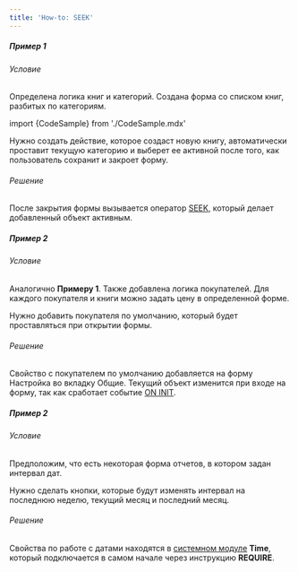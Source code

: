```yaml
---
title: 'How-to: SEEK'
---
```


##### Пример 1

###### Условие

Определена логика книг и категорий. Создана форма со списком книг, разбитых по категориям.

import {CodeSample} from './CodeSample.mdx'

<CodeSample url="https://documentation.lsfusion.org/sample?file=UseCaseSeek&block=sample1"/>

Нужно создать действие, которое создаст новую книгу, автоматически проставит текущую категорию и выберет ее активной после того, как пользователь сохранит и закроет форму.

###### Решение

<CodeSample url="https://documentation.lsfusion.org/sample?file=UseCaseSeek&block=solution1"/>

После закрытия формы вызывается оператор [SEEK](Оператор_SEEK.md), который делает добавленный объект активным.

##### Пример 2

###### Условие

Аналогично **Примеру 1**. Также добавлена логика покупателей. Для каждого покупателя и книги можно задать цену в определенной форме.

<CodeSample url="https://documentation.lsfusion.org/sample?file=UseCaseSeek&block=sample2"/>

Нужно добавить покупателя по умолчанию, который будет проставляться при открытии формы.

###### Решение

<CodeSample url="https://documentation.lsfusion.org/sample?file=UseCaseSeek&block=solution2"/>

Свойство с покупателем по умолчанию добавляется на форму Настройка во вкладку Общие. Текущий объект изменится при входе на форму, так как сработает событие [ON INIT](Блок_событий.md).

##### Пример 2

###### Условие

Предположим, что есть некоторая форма отчетов, в котором задан интервал дат.

<CodeSample url="https://documentation.lsfusion.org/sample?file=UseCaseSeek&block=sample3"/>

Нужно сделать кнопки, которые будут изменять интервал на последнюю неделю, текущий месяц и последний месяц.

###### Решение

<CodeSample url="https://documentation.lsfusion.org/sample?file=UseCaseSeek&block=solution3"/>

Свойства по работе с датами находятся в [системном модуле](Модули.md) **Time**, который подключается в самом начале через инструкцию **REQUIRE**.
